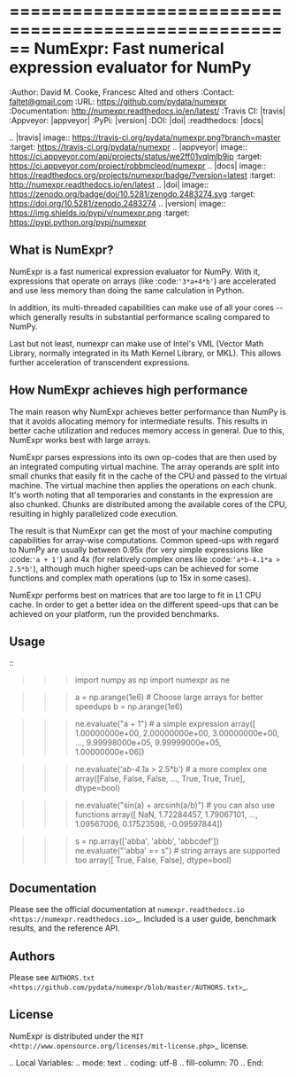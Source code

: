 ======================================================
NumExpr: Fast numerical expression evaluator for NumPy
======================================================

:Author: David M. Cooke, Francesc Alted and others
:Contact: faltet@gmail.com
:URL: https://github.com/pydata/numexpr
:Documentation: http://numexpr.readthedocs.io/en/latest/
:Travis CI: |travis|
:Appveyor: |appveyor|
:PyPi: |version|
:DOI: |doi|
:readthedocs: |docs|

.. |travis| image:: https://travis-ci.org/pydata/numexpr.png?branch=master
        :target: https://travis-ci.org/pydata/numexpr
.. |appveyor| image:: https://ci.appveyor.com/api/projects/status/we2ff01vqlmlb9ip
        :target: https://ci.appveyor.com/project/robbmcleod/numexpr
.. |docs| image:: https://readthedocs.org/projects/numexpr/badge/?version=latest
        :target: http://numexpr.readthedocs.io/en/latest
.. |doi| image:: https://zenodo.org/badge/doi/10.5281/zenodo.2483274.svg
        :target:  https://doi.org/10.5281/zenodo.2483274
.. |version| image:: https://img.shields.io/pypi/v/numexpr.png
        :target: https://pypi.python.org/pypi/numexpr


What is NumExpr?
----------------

NumExpr is a fast numerical expression evaluator for NumPy.  With it,
expressions that operate on arrays (like :code:`'3*a+4*b'`) are accelerated
and use less memory than doing the same calculation in Python.

In addition, its multi-threaded capabilities can make use of all your
cores -- which generally results in substantial performance scaling compared
to NumPy.

Last but not least, numexpr can make use of Intel's VML (Vector Math
Library, normally integrated in its Math Kernel Library, or MKL).
This allows further acceleration of transcendent expressions.


How NumExpr achieves high performance
-------------------------------------

The main reason why NumExpr achieves better performance than NumPy is
that it avoids allocating memory for intermediate results. This
results in better cache utilization and reduces memory access in
general. Due to this, NumExpr works best with large arrays.

NumExpr parses expressions into its own op-codes that are then used by
an integrated computing virtual machine. The array operands are split
into small chunks that easily fit in the cache of the CPU and passed
to the virtual machine. The virtual machine then applies the
operations on each chunk. It's worth noting that all temporaries and
constants in the expression are also chunked. Chunks are distributed among 
the available cores of the CPU, resulting in highly parallelized code 
execution.

The result is that NumExpr can get the most of your machine computing
capabilities for array-wise computations. Common speed-ups with regard
to NumPy are usually between 0.95x (for very simple expressions like
:code:`'a + 1'`) and 4x (for relatively complex ones like :code:`'a*b-4.1*a >
2.5*b'`), although much higher speed-ups can be achieved for some functions 
and complex math operations (up to 15x in some cases).

NumExpr performs best on matrices that are too large to fit in L1 CPU cache. 
In order to get a better idea on the different speed-ups that can be achieved 
on your platform, run the provided benchmarks.


Usage
-----

::

  >>> import numpy as np
  >>> import numexpr as ne

  >>> a = np.arange(1e6)   # Choose large arrays for better speedups
  >>> b = np.arange(1e6)

  >>> ne.evaluate("a + 1")   # a simple expression
  array([  1.00000000e+00,   2.00000000e+00,   3.00000000e+00, ...,
           9.99998000e+05,   9.99999000e+05,   1.00000000e+06])

  >>> ne.evaluate('a*b-4.1*a > 2.5*b')   # a more complex one
  array([False, False, False, ...,  True,  True,  True], dtype=bool)

  >>> ne.evaluate("sin(a) + arcsinh(a/b)")   # you can also use functions
  array([        NaN,  1.72284457,  1.79067101, ...,  1.09567006,
          0.17523598, -0.09597844])

  >>> s = np.array(['abba', 'abbb', 'abbcdef'])
  >>> ne.evaluate("'abba' == s")   # string arrays are supported too
  array([ True, False, False], dtype=bool)


Documentation
-------------

Please see the official documentation at `numexpr.readthedocs.io <https://numexpr.readthedocs.io>`_.
Included is a user guide, benchmark results, and the reference API.


Authors
-------

Please see `AUTHORS.txt <https://github.com/pydata/numexpr/blob/master/AUTHORS.txt>`_.


License
-------

NumExpr is distributed under the `MIT <http://www.opensource.org/licenses/mit-license.php>`_ license.


.. Local Variables:
.. mode: text
.. coding: utf-8
.. fill-column: 70
.. End:
